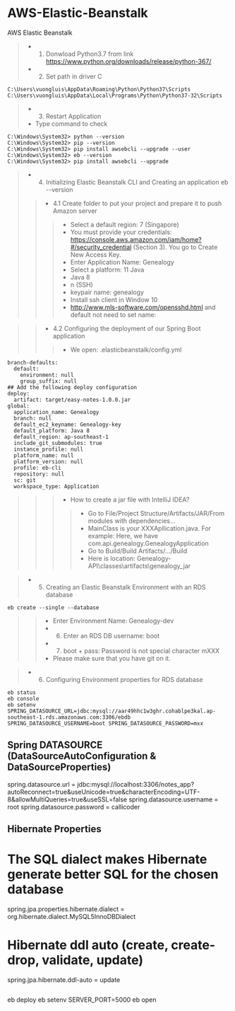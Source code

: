 # AWS-Elastic-Beanstalk
AWS Elastic Beanstalk

> - 1. Donwload Python3.7 from link https://www.python.org/downloads/release/python-367/
> - 2. Set path in driver C
```
C:\Users\vuongluis\AppData\Roaming\Python\Python37\Scripts
C:\Users\vuongluis\AppData\Local\Programs\Python\Python37-32\Scripts
```
> - 3. Restart Application
> - Type command to check
```
C:\Windows\System32> python --version
C:\Windows\System32> pip --version
C:\Windows\System32> pip install awsebcli --upgrade --user
C:\Windows\System32> eb --version
C:\Windows\System32> pip install awsebcli --upgrade
```

> - 4. Initializing Elastic Beanstalk CLI and Creating an application eb --version
>> - 4.1 Create folder to put your project and prepare it to push Amazon server
>>> - Select a default region: 7 (Singapore)
>>> - You must provide your credentials: https://console.aws.amazon.com/iam/home?#/security_credential (Section 3). You go to Create New Access Key.
>>> - Enter Application Name: Genealogy
>>> - Select a platform: 11 Java
>>> - Java 8
>>> - n (SSH)
>>> - keypair name: genealogy
>>> - Install ssh client in Window 10
>>> - http://www.mls-software.com/opensshd.html and default not need to set name:

>> - 4.2 Configuring the deployment of our Spring Boot application
>>> - We open: .elasticbeanstalk/config.yml
```
branch-defaults:
  default:
    environment: null
    group_suffix: null
## Add the following deploy configuration    
deploy:
  artifact: target/easy-notes-1.0.0.jar
global:
  application_name: Genealogy
  branch: null
  default_ec2_keyname: Genealogy-key
  default_platform: Java 8
  default_region: ap-southeast-1
  include_git_submodules: true
  instance_profile: null
  platform_name: null
  platform_version: null
  profile: eb-cli
  repository: null
  sc: git
  workspace_type: Application

```
>>> - How to create a jar file with IntelliJ IDEA?
>>>> - Go to File/Project Structure/Artifacts/JAR/From modules with dependencies...
>>>> - MainClass is your XXXApllication.java. For example: Here, we have com.api.genealogy.GenealogyApplication
>>>> - Go to Build/Build Artifacts/.../Build
>>>> - Here is location: Genealogy-API\classes\artifacts\genealogy_jar

> - 5. Creating an Elastic Beanstalk Environment with an RDS database
```
eb create --single --database
```
>> - Enter Environment Name: Genealogy-dev
>> - 6. Enter an RDS DB username: boot
>> - 7. boot + pass: Password is not special character mXXX
>> - Please make sure that you have git on it.

> - 6. Configuring Environment properties for RDS database
```
eb status
eb console
eb setenv SPRING_DATASOURCE_URL=jdbc:mysql://aar49hhc1w3ghr.cohablpe3kal.ap-southeast-1.rds.amazonaws.com:3306/ebdb SPRING_DATASOURCE_USERNAME=boot SPRING_DATASOURCE_PASSWORD=mxx
```
## Spring DATASOURCE (DataSourceAutoConfiguration & DataSourceProperties)
spring.datasource.url = jdbc:mysql://localhost:3306/notes_app?autoReconnect=true&useUnicode=true&characterEncoding=UTF-8&allowMultiQueries=true&useSSL=false
spring.datasource.username = root
spring.datasource.password = callicoder


## Hibernate Properties

# The SQL dialect makes Hibernate generate better SQL for the chosen database
spring.jpa.properties.hibernate.dialect = org.hibernate.dialect.MySQL5InnoDBDialect

# Hibernate ddl auto (create, create-drop, validate, update)
spring.jpa.hibernate.ddl-auto = update
```

```
eb deploy
eb setenv SERVER_PORT=5000
eb open
```

